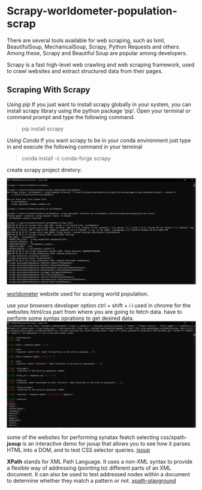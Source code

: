 # Scrapy-worldometer-population-scrap

There are several tools available for web scraping, such as lxml, BeautifulSoup, MechanicalSoup, Scrapy, Python Requests and others. Among these, Scrapy and Beautiful Soup are popular among developers.

Scrapy is a fast high-level web crawling and web scraping framework, used to crawl websites and extract structured data from their pages.
## Scraping With Scrapy

*Using pip*
If you just want to install scrapy globally in your system, you can install scrapy library using the python package ‘pip’. Open your terminal or command prompt and type the following command.

> pip install scrapy

*Using Conda*
If you want scrapy to be in your conda environment just type in and execute the following command in your terminal

> conda install -c conda-forge scrapy

create scrapy project diretory:

![setup image](https://raw.githubusercontent.com/Trinkesh/scrapy-worldometer-population-scrap/master/scrapy%20setup.png)

[worldometer](https://www.worldometers.info/world-population/population-by-country/) website used for scarping world population.

use your browsers developer option ctrl + shift + i i used in chrome for the websites html/css part from where you are going to fetch data.
have to perform some syntax oprations to get desired data.
![fatch](https://raw.githubusercontent.com/Trinkesh/scrapy-worldometer-population-scrap/master/scrapy%20shell.png)

some of the websites for performing synatax featch selecting css/xpath-
**jsoup** is an interactive demo for jsoup that allows you to see how it parses HTML into a DOM, and to test CSS selector queries.
[jsoup](https://try.jsoup.org/)

**XPath** stands for XML Path Language. It uses a non-XML syntax to provide a flexible way of addressing (pointing to) different parts of an XML document.
It can also be used to test addressed nodes within a document to determine whether they match a pattern or not. 
[xpath-playground](https://scrapinghub.github.io/xpath-playground/)


